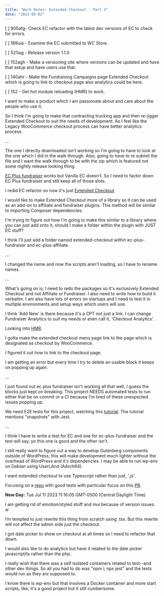 ```yaml
---
title: "Work Notes: Extended Checkout - Part 3"
date: "2023-05-02"
---
```


\[ \] 905afg- Check EC refactor with the latest dev versions of EC to check for errors.

\[ \] 189uia - Examine the EC submitted to WC Store.

\[ \] 521iag - Release version 1.1.0

\[ \] 152agh - Make a versioning site where versions can be updated and have that setup and have users use that.

\[ \] 140ahr - Make the Fundraising Campaigns page Extended Checkout which is going to link to checkout page also analytics could be here.

\[ \] 152 - Get hot module reloading (HMR) to work.

I want to make a product which I am passionate about and care about the people who use it.

So I think I'm going to make that contracting trucking app and then re-jigger Extended Checkout to suit the needs of development. As I feel like the Legacy WooCommerce checkout process can have better analytics process.

...

The one I directly downloaded isn't working so I'm going to have to look at the one which I did in the walk through. Also, going to have to re submit the file and I want the walk through to be with the zip which is featured not some nightly release looking thing.

[EC Plus fundraiser](https://github.com/MonteLogic/ec-plus-fundraiser) works but Vanilla EC doesn't. So I need to factor down EC Plus fundraiser and still keep all of those slots.

I redid EC refactor so now it's just [Extended Checkout](https://github.com/MonteLogic/extended-checkout).

I would like to make Extended Checkout more of a library so it can be used as an add-on to affiliate and fundraiser plugins. This method will be similar to importing Composer dependencies.

I'm trying to figure out how I'm going to make this similar to a library where you can just add onto it, should I make a folder within the plugin with JUST EC stuff?

I think I'll just add a folder named extended-checkout within ec-plus-fundraiser and ec-plus-affiliate.

...

I changed the name and now the scripts aren't loading, so I have to rename names.

...

What's going on is, I need to redo the packages so it's exclusively Extended Checkout and not Affiliate or Fundraiser. I also need to write how to build it verbatim. I am also have lots of errors on startups and I need to test it in multiple environments and setup ways which users will use.

I think 'Add New' is there because it's a CPT not just a link. I can change Fundraiser Analytics to suit my needs or even call it, 'Checkout Analytics'.

Looking into [HMR](https://github.com/WordPress/gutenberg/discussions/44529).

I gotta make the extended checkout menu page link to the page which is designated as checkout by WooCommerce.

I figured it out how to link to the checkout page.

I am getting an error but every time I try to delete an usable block it keeps on popping up again.

...

I just found out ec plus fundraiser isn't working all that well, I guess the blocks just kept on breaking. This project NEEDS automated tests to run either that be on commit or a CI because I'm tired of these unexpected issues popping up.

We need E2E tests for this project, watching this [tutorial](https://www.youtube.com/watch?v=pI1hGE3IFqc&ab_channel=RyanWelcherCodes). The tutorial mentions "snapshots" with Jest.

...

I think I have to write a test for EC and one for ec-plus-fundraiser and the test will say, yo this one is good and the other isn't.

I still really want to figure out a way to develop Gutenberg components outside of WordPress, this will make development much lighter without the overhead of WordPress and it's dependencies. I may be able to run wp-env on Debian using UserLAnd (AArch64).

I want extended checkout to use Typescript rather than just, '.js'.

Focusing on a [repo](https://github.com/kienstra/augmented-reality/) with good tests with particular focus on this [PR](https://github.com/kienstra/augmented-reality/pull/120).

**New Day:** Tue Jul 11 2023 11:16:05 GMT-0500 (Central Daylight Time)

I am getting rid of emotion/styled stuff and mui because of version issues. w

I’m tempted to just rewrite this thing from scratch using .tsx. But this rewrite will not affect the admin side just the checkout.

I got date picker to show on checkout at all times so I need to refactor that down.

I would also like to do analytics but have it related to the date picker javascript/ts rather than the php.

I really wish that there was a self isolated containers related to test--and other dev things. So all you had to do was "npm i; npx jest" and the tests would run as they are supposed to.

I know there is wp-env but that involves a Docker container and more start scripts, like, it's a good project but it still cumbersome.
